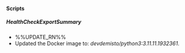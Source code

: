 
#### Scripts

##### HealthCheckExportSummary

- %%UPDATE_RN%%
- Updated the Docker image to: *devdemisto/python3:3.11.11.1932361*.
